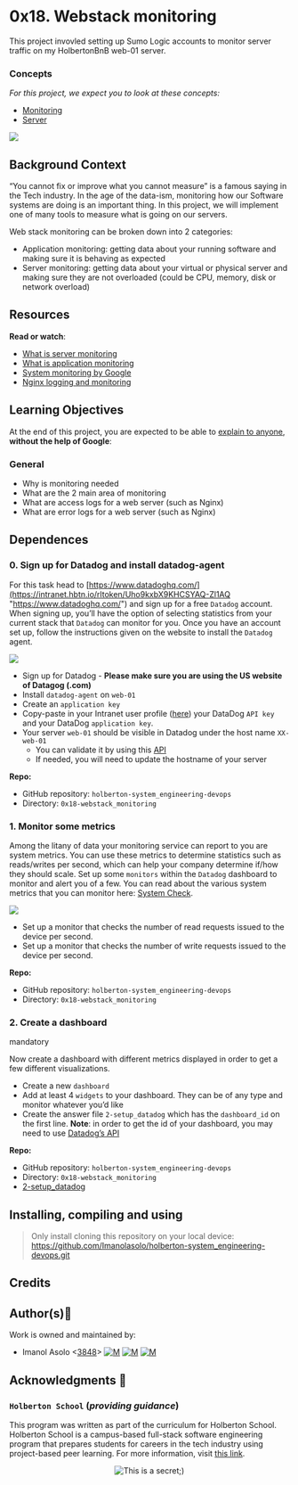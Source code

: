 0x18. Webstack monitoring
=========================

This project invovled setting up Sumo Logic accounts to monitor server traffic on my HolbertonBnB web-01 server.

### Concepts

_For this project, we expect you to look at these concepts:_

*   [Monitoring](https://intranet.hbtn.io/concepts/13)
*   [Server](https://intranet.hbtn.io/concepts/67)

![](https://s3.amazonaws.com/intranet-projects-files/holbertonschool-sysadmin_devops/281/hb3pAsO.png)

Background Context
------------------

“You cannot fix or improve what you cannot measure” is a famous saying in the Tech industry. In the age of the data-ism, monitoring how our Software systems are doing is an important thing. In this project, we will implement one of many tools to measure what is going on our servers.

Web stack monitoring can be broken down into 2 categories:

*   Application monitoring: getting data about your running software and making sure it is behaving as expected
*   Server monitoring: getting data about your virtual or physical server and making sure they are not overloaded (could be CPU, memory, disk or network overload)

Resources
---------

**Read or watch**:

*   [What is server monitoring](https://intranet.hbtn.io/rltoken/m8e7smqRz3k4PUBnv0zB7g "What is server monitoring")
*   [What is application monitoring](https://intranet.hbtn.io/rltoken/fGzCCVr7lwNEvarE8u1HRQ "What is application monitoring")
*   [System monitoring by Google](https://intranet.hbtn.io/rltoken/h6WV2iIVUCL-atjFIu6TZA "System monitoring by Google")
*   [Nginx logging and monitoring](https://intranet.hbtn.io/rltoken/ZUIlnid6NphRWIaGZ3MTZQ "Nginx logging and monitoring")

Learning Objectives
-------------------

At the end of this project, you are expected to be able to [explain to anyone](https://intranet.hbtn.io/rltoken/fg0tmIkt2x_pb-c2j_J4OQ "explain to anyone"), **without the help of Google**:

### General

*   Why is monitoring needed
*   What are the 2 main area of monitoring
*   What are access logs for a web server (such as Nginx)
*   What are error logs for a web server (such as Nginx)

Dependences
-----------

### 0\. Sign up for Datadog and install datadog-agent

For this task head to [https://www.datadoghq.com/](https://intranet.hbtn.io/rltoken/Uho9kxbX9KHCSYAQ-Zl1AQ "https://www.datadoghq.com/") and sign up for a free `Datadog` account. When signing up, you’ll have the option of selecting statistics from your current stack that `Datadog` can monitor for you. Once you have an account set up, follow the instructions given on the website to install the `Datadog` agent.

![](https://holbertonintranet.s3.amazonaws.com/uploads/medias/2019/6/6b0ea6345a6375437845.png?X-Amz-Algorithm=AWS4-HMAC-SHA256&X-Amz-Credential=AKIARDDGGGOU5BHMTQX4%2F20220606%2Fus-east-1%2Fs3%2Faws4_request&X-Amz-Date=20220606T192953Z&X-Amz-Expires=86400&X-Amz-SignedHeaders=host&X-Amz-Signature=3d6e820f66f7b89451bd40c88e7aa4fb577661013bfc4f0ab0b1358dc77e6a1d)

*   Sign up for Datadog - **Please make sure you are using the US website of Datagog (.com)**
*   Install `datadog-agent` on `web-01`
*   Create an `application key`
*   Copy-paste in your Intranet user profile ([here](https://intranet.hbtn.io/rltoken/2D6j3Y6G9c8o_t278-Cu_w "here")) your DataDog `API key` and your DataDog `application key`.
*   Your server `web-01` should be visible in Datadog under the host name `XX-web-01`
    *   You can validate it by using this [API](https://intranet.hbtn.io/rltoken/CyrSkrD0zPWXK4YBRRbTvw "API")
    *   If needed, you will need to update the hostname of your server

**Repo:**

*   GitHub repository: `holberton-system_engineering-devops`
*   Directory: `0x18-webstack_monitoring`

### 1\. Monitor some metrics

Among the litany of data your monitoring service can report to you are system metrics. You can use these metrics to determine statistics such as reads/writes per second, which can help your company determine if/how they should scale. Set up some `monitors` within the `Datadog` dashboard to monitor and alert you of a few. You can read about the various system metrics that you can monitor here: [System Check](https://intranet.hbtn.io/rltoken/naY47nur2yPJNw8tdACnzQ "System Check").

![](https://holbertonintranet.s3.amazonaws.com/uploads/medias/2019/6/6a4551974aadc181e97a.png?X-Amz-Algorithm=AWS4-HMAC-SHA256&X-Amz-Credential=AKIARDDGGGOU5BHMTQX4%2F20220606%2Fus-east-1%2Fs3%2Faws4_request&X-Amz-Date=20220606T192953Z&X-Amz-Expires=86400&X-Amz-SignedHeaders=host&X-Amz-Signature=088bb55242166139bcba5dd9562a219f181046164e8821b6f05db2aab2b14def)

*   Set up a monitor that checks the number of read requests issued to the device per second.
*   Set up a monitor that checks the number of write requests issued to the device per second.

**Repo:**

*   GitHub repository: `holberton-system_engineering-devops`
*   Directory: `0x18-webstack_monitoring`

### 2\. Create a dashboard

mandatory

Now create a dashboard with different metrics displayed in order to get a few different visualizations.

*   Create a new `dashboard`
*   Add at least 4 `widgets` to your dashboard. They can be of any type and monitor whatever you’d like
*   Create the answer file `2-setup_datadog` which has the `dashboard_id` on the first line. **Note**: in order to get the id of your dashboard, you may need to use [Datadog’s API](https://intranet.hbtn.io/rltoken/VrzQP39UUFMmAKZx0IZLuw "Datadog's API")

**Repo:**

*   GitHub repository: `holberton-system_engineering-devops`
*   Directory: `0x18-webstack_monitoring`
*   [2-setup_datadog](https://github.com/Imanolasolo/holberton-system_engineering-devops/blob/main/0x18-webstack_monitoring/2-setup_datadog)

## Installing, compiling and using
	
> Only install cloning this repository on your local device:  https://github.com/Imanolasolo/holberton-system_engineering-devops.git

## Credits

## Author(s):blue_book:

Work is owned and maintained by:
* Imanol Asolo <[3848](mailto:3848@holbertonschool.com)> [![M](https://upload.wikimedia.org/wikipedia/commons/thumb/9/91/Octicons-mark-github.svg/25px-Octicons-mark-github.svg.png)](https://github.com/Imanolasolo) [![M](https://upload.wikimedia.org/wikipedia/fr/thumb/c/c8/Twitter_Bird.svg/25px-Twitter_Bird.svg.png)](https://twitter.com/jjusturi) [![M](https://upload.wikimedia.org/wikipedia/commons/thumb/c/ca/LinkedIn_logo_initials.png/25px-LinkedIn_logo_initials.png)](https://www.linkedin.com/in/imanol-asolo-5ba9b42a/)

## Acknowledgments :mega: 

### **`Holberton School`** (*providing guidance*)
This program was written as part of the curriculum for Holberton School.
Holberton School is a campus-based full-stack software engineering program
that prepares students for careers in the tech industry using project-based
peer learning. For more information, visit [this link](https://www.holbertonschool.com/).
<p align="center">
	<img src="https://assets.website-files.com/6105315644a26f77912a1ada/610540e8b4cd6969794fe673_Holberton_School_logo-04-04.svg" alt="This is a secret;)">
</p>
